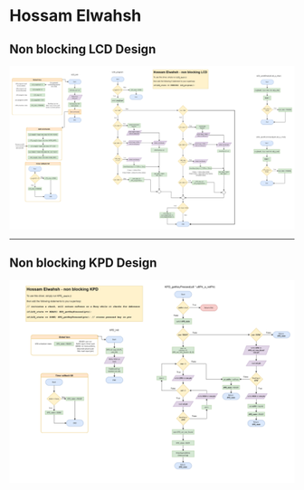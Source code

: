 # Hossam Elwahsh
## Non blocking LCD Design
![LCD](LCD_non_blocking_updated.drawio.png)

---
## Non blocking KPD Design
![KPD](KPD_non_blocking_updated.drawio.png)